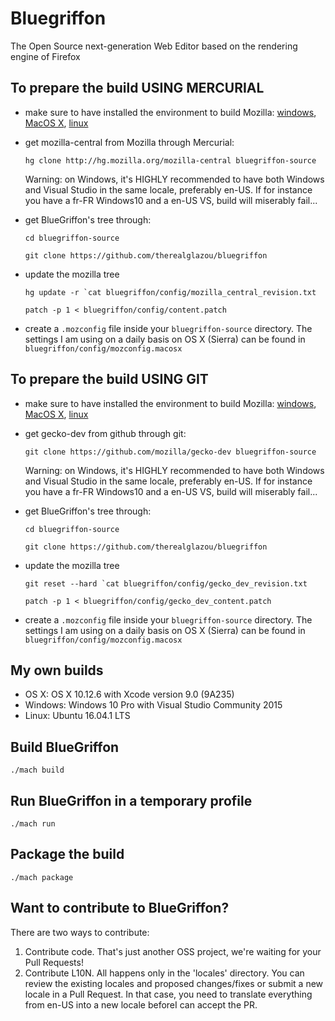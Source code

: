 # Bluegriffon

The Open Source next-generation Web Editor based on the rendering engine of Firefox

## To prepare the build USING MERCURIAL

* make sure to have installed the environment to build Mozilla: [windows](https://developer.mozilla.org/En/Developer_Guide/Build_Instructions/Windows_Prerequisites), [MacOS X](https://developer.mozilla.org/En/Developer_Guide/Build_Instructions/Mac_OS_X_Prerequisites), [linux](https://developer.mozilla.org/En/Developer_Guide/Build_Instructions/Linux_Prerequisites)
* get mozilla-central from Mozilla through Mercurial:

  `hg clone http://hg.mozilla.org/mozilla-central bluegriffon-source`

  Warning: on Windows, it's HIGHLY recommended to have both Windows and Visual Studio in the same locale, preferably en-US. If for instance you have a fr-FR Windows10 and a en-US VS, build will miserably fail...

* get BlueGriffon's tree through:

  `cd bluegriffon-source`

  `git clone https://github.com/therealglazou/bluegriffon`

* update the mozilla tree

  ```hg update -r `cat bluegriffon/config/mozilla_central_revision.txt```

  `patch -p 1 < bluegriffon/config/content.patch`

* create a `.mozconfig` file inside your `bluegriffon-source` directory. The  settings I am using on a daily basis on OS X (Sierra) can be found in `bluegriffon/config/mozconfig.macosx`

## To prepare the build USING GIT

* make sure to have installed the environment to build Mozilla: [windows](https://developer.mozilla.org/En/Developer_Guide/Build_Instructions/Windows_Prerequisites), [MacOS X](https://developer.mozilla.org/En/Developer_Guide/Build_Instructions/Mac_OS_X_Prerequisites), [linux](https://developer.mozilla.org/En/Developer_Guide/Build_Instructions/Linux_Prerequisites)
* get gecko-dev from github through git:

  `git clone https://github.com/mozilla/gecko-dev bluegriffon-source`

  Warning: on Windows, it's HIGHLY recommended to have both Windows and Visual Studio in the same locale, preferably en-US. If for instance you have a fr-FR Windows10 and a en-US VS, build will miserably fail...

* get BlueGriffon's tree through:

  `cd bluegriffon-source`

  `git clone https://github.com/therealglazou/bluegriffon`

* update the mozilla tree

  ```git reset --hard `cat bluegriffon/config/gecko_dev_revision.txt```

  `patch -p 1 < bluegriffon/config/gecko_dev_content.patch`

* create a `.mozconfig` file inside your `bluegriffon-source` directory. The  settings I am using on a daily basis on OS X (Sierra) can be found in `bluegriffon/config/mozconfig.macosx`

## My own builds

* OS X: OS X 10.12.6 with Xcode version 9.0 (9A235)
* Windows: Windows 10 Pro with Visual Studio Community 2015
* Linux: Ubuntu 16.04.1 LTS

## Build BlueGriffon

`./mach build`

## Run BlueGriffon in a temporary profile

`./mach run`

## Package the build

`./mach package`

## Want to contribute to BlueGriffon?

There are two ways to contribute:

1. Contribute code. That's just another OSS project, we're waiting for your Pull Requests!
2. Contribute L10N. All happens only in the 'locales' directory. You can review the existing locales and proposed changes/fixes or submit a new locale in a Pull Request. In that case, you need to translate everything from en-US into a new locale beforeI can accept the PR.
